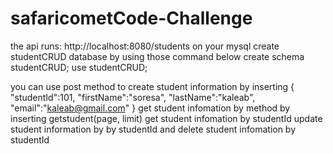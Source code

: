 # safaricometCode-Challenge

the api runs: http://localhost:8080/students
on your mysql create studentCRUD database by using those command below
create schema studentCRUD;
use studentCRUD;

you can use post method to create student information by inserting
{
    "studentId":101,
    "firstName":"soresa",
    "lastName":"kaleab",
    "email":"kaleab@gmail.com"
}
get student infomation by method by inserting getstudent(page, limit)
get student infomation by studentId
update student information by by studentId
and delete student infomation by studentId

